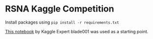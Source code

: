 # RSNA Kaggle Competition

Install packages using `pip install -r requirements.txt`

[This notebook](https://www.kaggle.com/blade001/brain-tumor-eda-with-score) by Kaggle Expert blade001 was used as a starting point. 